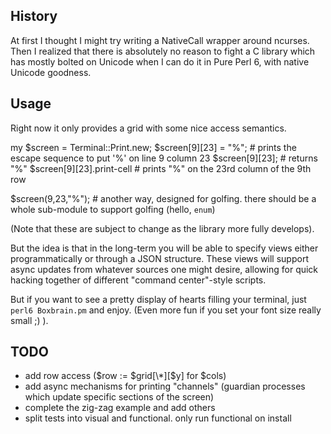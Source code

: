 
## History

At first I thought I might try writing a NativeCall wrapper around ncurses. Then I realized that there is absolutely no reason to fight a C library which has mostly bolted on Unicode when I can do it in Pure Perl 6, with native Unicode goodness.

## Usage

Right now it only provides a grid with some nice access semantics.

  my $screen = Terminal::Print.new;
  $screen[9][23] = "%";         # prints the escape sequence to put '%' on line 9 column 23
  $screen[9][23];               # returns "%"
  $screen[9][23].print-cell     # prints "%" on the 23rd column of the 9th row
  
  $screen(9,23,"%");       # another way, designed for golfing. there should be a whole sub-module to support golfing (hello, `enum`)

(Note that these are subject to change as the library more fully develops).

But the idea is that in the long-term you will be able to specify views either programmatically or through a JSON structure. These views will support async updates from whatever sources one might desire, allowing for quick hacking together of different "command center"-style scripts.

But if you want to see a pretty display of hearts filling your terminal, just `perl6 Boxbrain.pm` and enjoy. (Even more fun if you set your font size really small ;) ).

## TODO ##

- add row access ($row := $grid[\*][$y] for $cols)
- add async mechanisms for printing "channels" (guardian processes which update
  specific sections of the screen)
- complete the zig-zag example and add others
- split tests into visual and functional. only run functional on install
